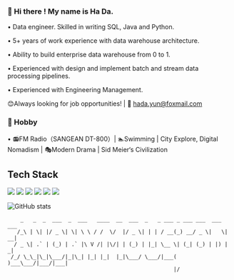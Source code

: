 ### 👋 Hi there ! My name is Ha Da.

• Data engineer. Skilled in writing SQL, Java and Python. 

• 5+ years of work experience with data warehouse architecture. 

• Ability to build enterprise data warehouse from 0 to 1. 

• Experienced with design and implement batch and stream data processing pipelines. 

• Experienced with Engineering Management. 

😊Always looking for job opportunities!  | 📮 hada.yun@foxmail.com


### 🚢 Hobby 

• 📻FM Radio（SANGEAN DT-800）| 🏊‍Swimming | City Explore, Digital Nomadism | 🎭Modern Drama | Sid Meier‘s Civilization


## Tech Stack
![](https://img.shields.io/badge/language-Java-blue?logo=Java&logoColor=white)
![](https://img.shields.io/badge/language-Python-blue?logo=Python&logoColor=white)
![](https://img.shields.io/badge/language-SQL-blue?logo=MySQL&logoColor=white)
![](https://img.shields.io/badge/database-Neo4j-blue?logo=Neo4j&logoColor=white)
![](https://img.shields.io/badge/database-Hive-blue?logo=ApacheHive&logoColor=white)
![](https://img.shields.io/badge/framework-Flink-blue?logo=ApacheFlink&logoColor=white)



![GitHub stats](https://github-readme-stats.vercel.app/api?username=NorthShip)

```
    _   _  _  ___  _  ___   ____  __  ___  _   _ ___ _ ___ ___  ___  ___ 
   /_\ | \| |/ _ \| \| \ \ / /  \/  |/ _ \| | | / __(_) __/ _ \|   \| __|
  / _ \| .` | (_) | .` |\ V /| |\/| | (_) | |_| \__ \| (_| (_) | |) | _| 
 /_/ \_\_|\_|\___/|_|\_| |_| |_|  |_|\___/ \___/|___( )___\___/|___/|___|
                                                    |/
```

